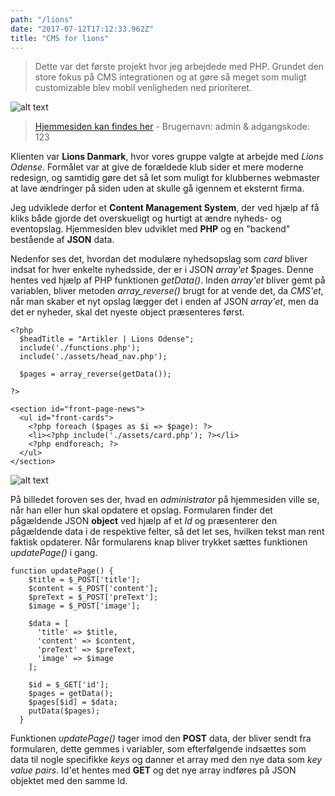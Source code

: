 ```yaml
---
path: "/lions"
date: "2017-07-12T17:12:33.962Z"
title: "CMS for lions"
---
```

> Dette var det første projekt hvor jeg arbejdede med PHP.
> Grundet den store fokus på CMS integrationen og at gøre så meget som muligt customizable blev mobil venligheden ned prioriteret.

![alt text][lions]

[lions]: https://i.imgur.com/4rvdGrw.png "Lions Website"
> [Hjemmesiden kan findes her](http://ekkato.dk/lions_1/index.php) - Brugernavn: admin & adgangskode: 123

Klienten var **Lions Danmark**, hvor vores gruppe valgte at arbejde med *Lions Odense*. Formålet var at give de forældede klub sider et mere moderne redesign, og samtidig gøre det så let som muligt for klubbernes webmaster at lave ændringer på siden uden at skulle gå igennem et eksternt firma.

Jeg udviklede derfor et **Content Management System**, der ved hjælp af få kliks både gjorde det overskueligt og hurtigt at ændre nyheds- og eventopslag.
Hjemmesiden blev udviklet med **PHP** og en "backend" bestående af **JSON** data.

Nedenfor ses det, hvordan det modulære nyhedsopslag som *card* bliver indsat for hver enkelte nyhedsside, der er i JSON *array'et* $pages. Denne hentes ved hjælp af PHP funktionen *getData()*. Inden *array'et* bliver gemt på variablen, bliver metoden *array_reverse()* brugt for at vende det, da *CMS'et*, når man skaber et nyt opslag lægger det i enden af JSON *array'et*, men da det er nyheder, skal det nyeste object præsenteres først.

```
<?php
  $headTitle = "Artikler | Lions Odense";
  include('./functions.php');
  include('./assets/head_nav.php');

  $pages = array_reverse(getData());

?>

<section id="front-page-news">
  <ul id="front-cards">
    <?php foreach ($pages as $i => $page): ?>
    <li><?php include('./assets/card.php'); ?></li>
    <?php endforeach; ?>
  </ul>
</section>

```

![alt text][cms]

[cms]: https://i.imgur.com/vUf3UFh.png "CMS del af lions"

På billedet foroven ses der, hvad en *administrator* på hjemmesiden ville se, når han eller hun skal opdatere et opslag. Formularen finder det pågældende JSON **object** ved hjælp af et *Id* og præsenterer den pågældende data i de respektive felter, så det let ses, hvilken tekst man rent faktisk opdaterer. Når formularens knap bliver trykket sættes funktionen *updatePage()* i gang.

```
function updatePage() {
    $title = $_POST['title'];
    $content = $_POST['content'];
    $preText = $_POST['preText'];
    $image = $_POST['image'];

    $data = [
      'title' => $title,
      'content' => $content,
      'preText' => $preText,
      'image' => $image
    ];

    $id = $_GET['id'];
    $pages = getData();
    $pages[$id] = $data;
    putData($pages);
  }

```

Funktionen *updatePage()* tager imod den **POST** data, der bliver sendt fra formularen, dette gemmes i variabler, som efterfølgende indsættes som data til nogle specifikke *keys* og danner et array med den nye data som *key value pairs*. Id'et hentes med **GET** og det nye array indføres på JSON objektet med den samme Id.
